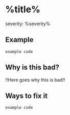 # %title%

severity: %severity%

## Example

```
example code
```

## Why is this bad?

!!Here goes why this is bad!!

## Ways to fix it

```
example code
```
